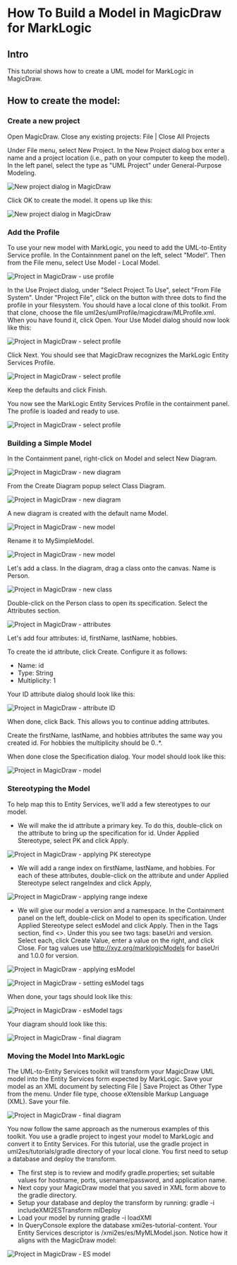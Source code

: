# How To Build a Model in MagicDraw for MarkLogic

## Intro
This tutorial shows how to create a UML model for MarkLogic in MagicDraw. 

## How to create the model:

### Create a new project

Open MagicDraw. Close any existing projects: File | Close All Projects

Under File menu, select New Project. In the New Project dialog box enter a name and a project location (i.e., path on your computer to keep the model). In the left panel, select the type as "UML Project" under General-Purpose Modeling.

![New project dialog in MagicDraw](md_project_new.png)

Click OK to create the model. It opens up like this:

![New project dialog in MagicDraw](md_project_new2.png)

### Add the Profile

To use your new model with MarkLogic, you need to add the UML-to-Entity Service profile. In the Containnment panel on the left, select "Model". Then from the File menu, select Use Model - Local Model. 

![Project in MagicDraw - use profile](md_project_useproject.png)

In the Use Project dialog, under "Select Project To Use", select "From File System". Under "Project File", click on the button with three dots to find the profile in your filesystem. You should have a local clone of this toolkit. From that clone, choose the file uml2es/umlProfile/magicdraw/MLProfile.xml. When you have found it, click Open. Your Use Model dialog should now look like this:

![Project in MagicDraw - select profile](md_project_profile.png)

Click Next. You should see that MagicDraw recognizes the MarkLogic Entity Services Profile.

![Project in MagicDraw - select profile](md_project_profile2.png)

Keep the defaults and click Finish.

You now see the MarkLogic Entity Services Profile in the containment panel. The profile is loaded and ready to use.

![Project in MagicDraw - select profile](md_project_profile3.png)

### Building a Simple Model

In the Containment panel, right-click on Model and select New Diagram. 

![Project in MagicDraw - new diagram](md_project_newdiagram.png)

From the Create Diagram popup select Class Diagram.

![Project in MagicDraw - new diagram](md_project_classdiagram.png)

A new diagram is created with the default name Model. 

![Project in MagicDraw - new model](md_project_newmodel.png)

Rename it to MySimpleModel.

![Project in MagicDraw - new model](md_project_mysimplemodel.png)

Let's add a class. In the diagram, drag a class onto the canvas. Name is Person.

![Project in MagicDraw - new class](md_project_person.png)

Double-click on the Person class to open its specification. Select the Attributes section.

![Project in MagicDraw - attributes](md_project_attributes.png)

Let's add four attributes: id, firstName, lastName, hobbies. 

To create the id attribute, click Create. Configure it as follows:

- Name: id
- Type: String
- Multiplicity: 1

Your ID attribute dialog should look like this:

![Project in MagicDraw - attribute ID](md_project_id.png)

When done, click Back. This allows you to continue adding attributes.

Create the firstName, lastName, and hobbies attributes the same way you created id. For hobbies the multiplicity should be 0..*.

When done close the Specification dialog. Your model should look like this:

![Project in MagicDraw - model](md_project_model.png)

### Stereotyping the Model

To help map this to Entity Services, we'll add a few stereotypes to our model. 

- We will make the id attribute a primary key. To do this, double-click on the attribute to bring up the specification for id. Under Applied Stereotype, select PK and click Apply.

![Project in MagicDraw - applying PK stereotype](md_project_pk.png)

- We will add a range index on firstName, lastName, and hobbies. For each of these attributes, double-click on the attribute and under Applied Stereotype select rangeIndex and click Apply,

![Project in MagicDraw - applying range indexe](md_project_rangeIndex.png)

- We will give our model a version and a namespace. In the Containment panel on the left, double-click on Model to open its specification. Under Applied Stereotype select esModel and click Apply. Then in the Tags section, find <<esModel>>. Under this you see two tags: baseUri and version. Select each, click Create Value, enter a value on the right, and click Close. For tag values use http://xyz.org/marklogicModels for baseUri and 1.0.0 for version.

![Project in MagicDraw - applying esModel](md_project_esModel.png)

![Project in MagicDraw - setting esModel tags](md_project_tags.png)

When done, your tags should look like this:

![Project in MagicDraw - esModel tags](md_project_tagsDone.png)

Your diagram should look like this:

![Project in MagicDraw - final diagram](md_project_finalDiagram.png)

### Moving the Model Into MarkLogic

The UML-to-Entity Services toolkit will transform your MagicDraw UML model into the Entity Services form expected by MarkLogic. Save your model as an XML document by selecting File | Save Project as Other Type from the menu. Under file type, choose eXtensible Markup Language (XML). Save your file. 

![Project in MagicDraw - final diagram](md_project_save.png)

You now follow the same approach as the numerous examples of this toolkit. You use a gradle project to ingest your model to MarkLogic and convert it to Entity Services. For this tutorial, use the gradle project in uml2es/tutorials/gradle directory of your local clone. You first need to setup a database and deploy the transform. 

- The first step is to review and modify gradle.properties; set suitable values for hostname, ports, username/password, and application name. 
- Next copy your MagicDraw model that you saved in XML form above to the gradle directory. 
- Setup your database and deploy the transform by running: gradle -i includeXMI2ESTransform mlDeploy
- Load your model by running gradle -i loadXMI
- In QueryConsole explore the database xmi2es-tutorial-content. Your Entity Services descriptor is /xmi2es/es/MyMLModel.json. Notice how it aligns with the MagicDraw model:

![Project in MagicDraw - ES model](md_project_es.png)



